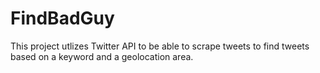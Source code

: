 # FindBadGuy
This project utlizes Twitter API to be able to scrape tweets to find tweets based on a keyword and a geolocation area.
